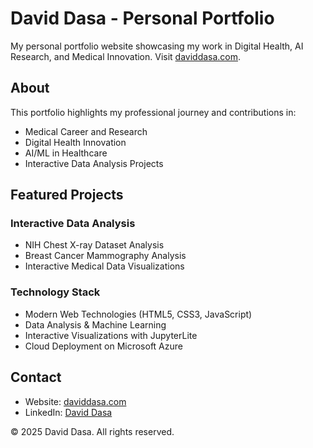 # David Dasa - Personal Portfolio

My personal portfolio website showcasing my work in Digital Health, AI Research, and Medical Innovation. Visit [daviddasa.com](https://www.daviddasa.com).

## About

This portfolio highlights my professional journey and contributions in:
- Medical Career and Research
- Digital Health Innovation
- AI/ML in Healthcare
- Interactive Data Analysis Projects

## Featured Projects

### Interactive Data Analysis
- NIH Chest X-ray Dataset Analysis
- Breast Cancer Mammography Analysis
- Interactive Medical Data Visualizations

### Technology Stack
- Modern Web Technologies (HTML5, CSS3, JavaScript)
- Data Analysis & Machine Learning
- Interactive Visualizations with JupyterLite
- Cloud Deployment on Microsoft Azure

## Contact

- Website: [daviddasa.com](https://www.daviddasa.com)
- LinkedIn: [David Dasa](https://www.linkedin.com/in/daviddasa)

© 2025 David Dasa. All rights reserved.
